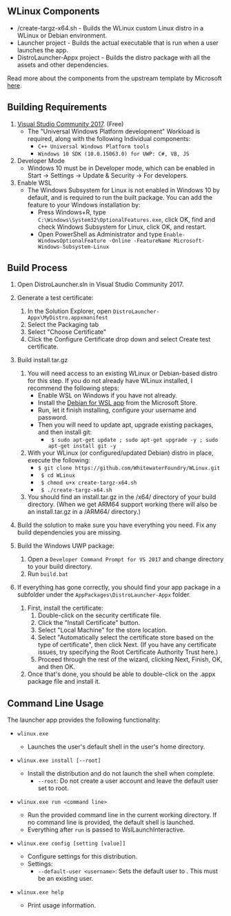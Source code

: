 ## WLinux Components

- /create-targz-x64.sh - Builds the WLinux custom Linux distro in a WLinux or Debian environment.
- Launcher project - Builds the actual executable that is run when a user launches the app. 
- DistroLauncher-Appx project - Builds the distro package with all the assets and other dependencies.

Read more about the components from the upstream template by Microsoft [here](https://github.com/Microsoft/WSL-DistroLauncher). 

## Building Requirements
1. [Visual Studio Community 2017](https://visualstudio.microsoft.com/vs/community/). (Free)
	- The "Universal Windows Platform development" Workload is required, along with the following Individual components:
		- `C++ Universal Windows Platform tools`
		- `Windows 10 SDK (10.0.15063.0) for UWP: C#, VB, JS`
1. Developer Mode
	- Windows 10 must be in Developer mode, which can be enabled in Start -> Settings -> Update & Security -> For developers.
1. Enable WSL
	- The Windows Subsystem for Linux is not enabled in Windows 10 by default, and is required to run the built package. You can add the feature to your Windows installation by:
        - Press Windows+R, type `C:\Windows\System32\OptionalFeatures.exe`, click OK, find and check Windows Subsystem for Linux, click OK, and restart.
        - Open PowerShell as Administrator and type `Enable-WindowsOptionalFeature -Online -FeatureName Microsoft-Windows-Subsystem-Linux`
        
## Build Process
1. Open DistroLauncher.sln in Visual Studio Community 2017.
2. Generate a test certificate:
    1. In the Solution Explorer, open `DistroLauncher-Appx\MyDistro.appxmanifest`
    1. Select the Packaging tab
    1. Select "Choose Certificate"
    1. Click the Configure Certificate drop down and select Create test certificate.
1. Build install.tar.gz
    1. You will need access to an existing WLinux or Debian-based distro for this step. If you do not already have WLinux installed, I recommend the following steps:
        - Enable WSL on Windows if you have not already.
        - Install the [Debian for WSL app](https://www.microsoft.com/en-us/p/debian-gnu-linux/9msvkqc78pk6?activetab=pivot%3Aoverviewtab) from the Microsoft Store.
        - Run, let it finish installing, configure your username and password.
        - Then you will need to update apt, upgrade existing packages, and then install git:
            - ` $ sudo apt-get update ; sudo apt-get upgrade -y ; sudo apt-get install git -y`
    1. With your WLinux (or configured/updated Debian) distro in place, execute the following:
        - ` $ git clone https://github.com/WhitewaterFoundry/WLinux.git `
        - ` $ cd WLinux`
        - ` $ chmod u+x create-targz-x64.sh`
        - ` $ ./create-targz-x64.sh`
    1. You should find an install.tar.gz in the /x64/ directory of your build directory. (When we get ARM64 support working there will also be an install.tar.gz in a /ARM64/ directory.)
1. Build the solution to make sure you have everything you need. Fix any build dependencies you are missing.
1. Build the Windows UWP package:
    1. Open a `Developer Command Prompt for VS 2017` and change directory to your build directory.
    1. Run `build.bat`

1. If everything has gone correctly, you should find your app package in a subfolder under the `AppPackages\DistroLauncher-Appx` folder.
    1. First, install the certificate:
	    1. Double-click on the security certificate file.
		1. Click the "Install Certificate" button.
		1. Select "Local Machine" for the store location.
		1. Select "Automatically select the certificate store based on the type of certificate", then click Next. (If you have any certificate issues, try specifying the Root Certificate Authority Trust here.)
		1. Proceed through the rest of the wizard, clicking Next, Finish, OK, and then OK.
    1. Once that's done, you should be able to double-click on the .appx package file and install it.

## Command Line Usage
The launcher app provides the following functionality:

* `wlinux.exe`
  - Launches the user's default shell in the user's home directory.

* `wlinux.exe install [--root]`
  - Install the distribution and do not launch the shell when complete.
    - `--root`: Do not create a user account and leave the default user set to root.

* `wlinux.exe run <command line>`
  - Run the provided command line in the current working directory. If no command line is provided, the default shell is launched.
  - Everything after `run` is passed to WslLaunchInteractive.

* `wlinux.exe config [setting [value]]`
  - Configure settings for this distribution.
  - Settings:
    - `--default-user <username>`: Sets the default user to <username>. This must be an existing user.

* `wlinux.exe help`
  - Print usage information.
